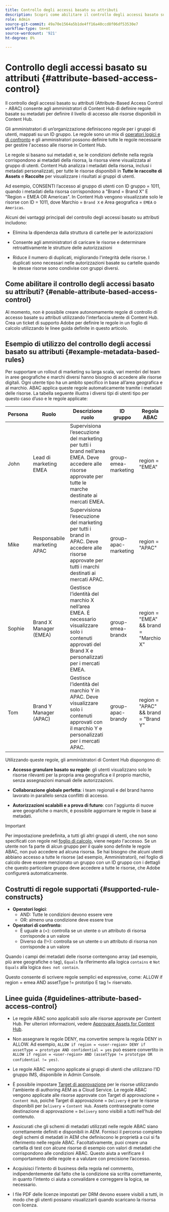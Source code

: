 ```yaml
---
title: Controllo degli accessi basato su attributi
description: Scopri come abilitare il controllo degli accessi basato su attributi per definire regole basate su metadati per definire il livello di accesso alle risorse disponibili in Content Hub
role: Admin
source-git-commit: 49a70e1564a5b1de4ff16a40ccd8f06df53530e7
workflow-type: tm+mt
source-wordcount: '921'
ht-degree: 0%

---
```


# Controllo degli accessi basato su attributi {#attribute-based-access-control}

Il controllo degli accessi basato su attributi (Attribute-Based Access Control - ABAC) consente agli amministratori di Content Hub di definire regole basate su metadati per definire il livello di accesso alle risorse disponibili in Content Hub.

Gli amministratori di un’organizzazione definiscono regole per i gruppi di utenti, mappati su un ID gruppo. Le regole sono un mix di [operatori logici e di confronto](#supported-rule-constructs) e gli amministratori possono definire tutte le regole necessarie per gestire l&#39;accesso alle risorse in Content Hub.

Le regole si basano sui metadati e, se le condizioni definite nella regola corrispondono ai metadati della risorsa, la risorsa viene visualizzata al gruppo di utenti. Content Hub analizza i metadati della risorsa, inclusi i metadati personalizzati, per tutte le risorse disponibili in **Tutte le raccolte di Assets** e **Raccolte** per visualizzare i risultati ai gruppi di utenti.

Ad esempio, CONSENTI l’accesso al gruppo di utenti con ID gruppo = 1011, quando i metadati della risorsa corrispondono a &quot;Brand = Brand X&quot; E &quot;Region = EMEA OR Americas&quot;. In Content Hub vengono visualizzate solo le risorse con ID = 1011, dove Marchio = `Brand X` e Area geografica = `EMEA` o `Americas`.

Alcuni dei vantaggi principali del controllo degli accessi basato su attributi includono:

* Elimina la dipendenza dalla struttura di cartelle per le autorizzazioni

* Consente agli amministratori di caricare le risorse e determinare retroattivamente le strutture delle autorizzazioni

* Riduce il numero di duplicati, migliorando l&#39;integrità delle risorse. I duplicati sono necessari nelle autorizzazioni basate su cartelle quando le stesse risorse sono condivise con gruppi diversi.

## Come abilitare il controllo degli accessi basato su attributi? {#enable-attribute-based-access-control}

Al momento, non è possibile creare autonomamente regole di controllo di accesso basate su attributi utilizzando l’interfaccia utente di Content Hub. Crea un ticket di supporto Adobe per definire le regole in un foglio di calcolo utilizzando le linee guida definite in questo articolo.

## Esempio di utilizzo del controllo degli accessi basato su attributi {#example-metadata-based-rules}

Per supportare un rollout di marketing su larga scala, vari membri del team in aree geografiche e marchi diversi hanno bisogno di accedere alle risorse digitali. Ogni utente tipo ha un ambito specifico in base all’area geografica e al marchio. ABAC applica queste regole automaticamente tramite i metadati delle risorse. La tabella seguente illustra i diversi tipi di utenti tipo per questo caso d’uso e le regole applicate:

| Persona | Ruolo | Descrizione ruolo | ID gruppo | Regola ABAC |
|---------------------|----------------|-----------------|------------|------------|
| John | Lead di marketing EMEA | Supervisiona l’esecuzione del marketing per tutti i brand nell’area EMEA. Deve accedere alle risorse approvate per tutte le marche destinate ai mercati EMEA. | group-emea-marketing | region = &quot;EMEA&quot; |
| Mike | Responsabile marketing APAC | Supervisiona l’esecuzione del marketing per tutti i brand in APAC. Deve accedere alle risorse approvate per tutti i marchi destinati ai mercati APAC. | group-apac-marketing | region = &quot;APAC&quot; |
| Sophie | Brand X Manager (EMEA) | Gestisce l’identità del marchio X nell’area EMEA. È necessario visualizzare solo i contenuti approvati del Brand X e personalizzati per i mercati EMEA. | group-emea-brandx | region = &quot;EMEA&quot; &amp;&amp; brand = &quot;Marchio X&quot; |
| Tom | Brand Y Manager (APAC) | Gestisce l’identità del marchio Y in APAC. Deve visualizzare solo i contenuti approvati con il marchio Y e personalizzati per i mercati APAC. | group-apac-brandy | region = &quot;APAC&quot; &amp;&amp; brand = &quot;Brand Y&quot; |

Utilizzando queste regole, gli amministratori di Content Hub dispongono di:

* **Accesso granulare basato su regole**: gli utenti visualizzano solo le risorse rilevanti per la propria area geografica e il proprio marchio, senza assegnazioni manuali delle autorizzazioni.

* **Collaborazione globale perfetta**: i team regionali e del brand hanno lavorato in parallelo senza conflitti di accesso.

* **Autorizzazioni scalabili e a prova di futuro**: con l&#39;aggiunta di nuove aree geografiche o marchi, è possibile aggiornare le regole in base ai metadati.

>[!IMPORTANT]
>
> Per impostazione predefinita, a tutti gli altri gruppi di utenti, che non sono specificati con regole nel [foglio di calcolo](#enable-attribute-based-access-control), viene negato l&#39;accesso. Se un utente non fa parte di alcun gruppo per il quale sono definite le regole ABAC, non può accedere ad alcuna risorsa. Se hai bisogno che alcuni utenti abbiano accesso a tutte le risorse (ad esempio, Amministratori), nel foglio di calcolo deve essere menzionato un gruppo con un ID gruppo con i dettagli che questo particolare gruppo deve accedere a tutte le risorse, che Adobe configurerà automaticamente.


## Costrutti di regole supportati {#supported-rule-constructs}

* **Operatori logici**:
   * AND: Tutte le condizioni devono essere vere
   * OR: almeno una condizione deve essere true
* **Operatori di confronto**:
   * È uguale a (=): controlla se un utente o un attributo di risorsa corrisponde a un valore
   * Diverso da (!=): controlla se un utente o un attributo di risorsa non corrisponde a un valore

Quando i campi dei metadati delle risorse contengono array (ad esempio, più aree geografiche o tag), `Equals` fa riferimento alla logica `contains` e `Not Equals` alla logica `does not contain`.

Questo consente di scrivere regole semplici ed espressive, come: ALLOW if region = emea AND assetType != prototipo E tag != riservato.

## Linee guida {#guidelines-attribute-based-access-control}

* Le regole ABAC sono applicabili solo alle risorse approvate per Content Hub. Per ulteriori informazioni, vedere [Approvare Assets for Content Hub](/help/assets/approve-assets-content-hub.md).

* Non assegnare le regole DENY, ma convertire sempre la regola DENY in ALLOW. Ad esempio, `ALLOW if region = <user-region> DENY if assetType = prototype AND confidential = yes` può essere convertito in `ALLOW if region = <user-region> AND (assetType != prototype OR confidential != yes)`.

* Le regole ABAC vengono applicate ai gruppi di utenti che utilizzano l’ID gruppo IMS, disponibile in Admin Console.


* È possibile impostare [Target di approvazione](/help/assets/approve-assets-content-hub.md#set-approval-target) per le risorse utilizzando l&#39;ambiente di authoring AEM as a Cloud Service. Le regole ABAC vengono applicate alle risorse approvate con Target di approvazione = `Content Hub`, poiché Target di approvazione = `Delivery` è per le risorse disponibili per `Delivery` + `Content Hub`. Assets contrassegnato come destinazione di approvazione = `Delivery` sono visibili a tutti nell&#39;hub del contenuto.

* Assicurati che gli schemi di metadati utilizzati nelle regole ABAC siano correttamente definiti e disponibili in AEM. Fornisci il percorso completo degli schemi di metadati in AEM che definiscono le proprietà a cui si fa riferimento nelle regole ABAC. Facoltativamente, puoi creare una cartella di test con alcune risorse di esempio con valori di metadati che corrispondono alle condizioni ABAC. Questo aiuta a verificare il comportamento delle regole e a valutare con precisione l’accesso.

* Acquisisci l’intento di business della regola nel commento, indipendentemente dal fatto che la condizione sia scritta correttamente, in quanto l’intento ci aiuta a convalidare e correggere la logica, se necessario.

* I file PDF delle licenze impostati per DRM devono essere visibili a tutti, in modo che gli utenti possano visualizzarli quando scaricano la risorsa con licenza.










